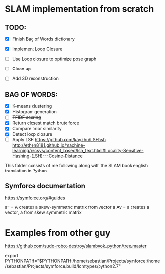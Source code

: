 # SLAM implementation from scratch

## TODO:
- [x] Finish Bag of Words dictionary
- [x] Implement Loop Closure
- [ ] Use Loop closure to optimize pose graph
- [ ] Clean up
- [ ] Add 3D reconstruction


## BAG OF WORDS:
- [x] K-means clustering
- [x] Histogram generation
- [ ] ~~TFIDF scoring~~
- [x] Return closest match brute force
- [x] Compare prior similarity
- [x] Detect loop closure
- [ ] Apply LSH https://github.com/kayzhu/LSHash
http://ethen8181.github.io/machine-learning/recsys/content_based/lsh_text.html#Locality-Sensitive-Hashing-(LSH)---Cosine-Distance

This folder consists of me following along with the SLAM book english translation in Python

## Symforce documentation

https://symforce.org/#guides

a^ = A creates a skew-symmetric matrix from vector a
Av = a creates a vector, a from skew symmetric matrix

# Examples from other guy
https://github.com/sudo-robot-destroy/slambook_python/tree/master

export PYTHONPATH="$PYTHONPATH:/home/sebastian/Projects/symforce:/home/sebastian/Projects/symforce/build/lcmtypes/python2.7"


